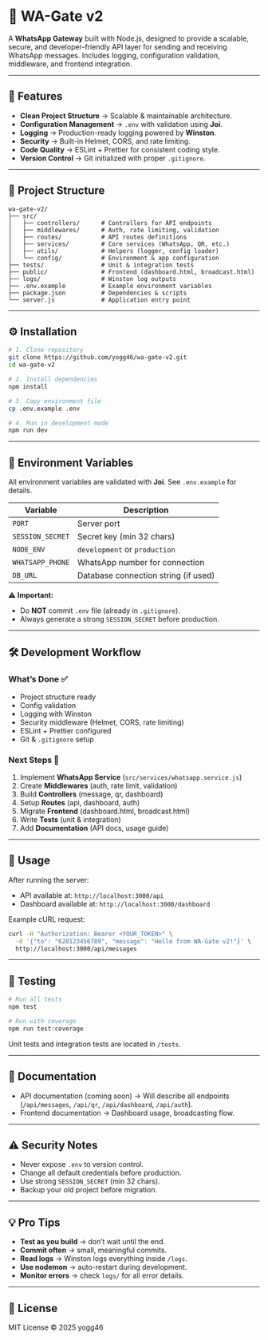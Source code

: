 # 📖 WA-Gate v2

A **WhatsApp Gateway** built with Node.js, designed to provide a scalable, secure, and developer-friendly API layer for sending and receiving WhatsApp messages. Includes logging, configuration validation, middleware, and frontend integration.

---

## 🚀 Features

- **Clean Project Structure** → Scalable & maintainable architecture.
- **Configuration Management** → `.env` with validation using **Joi**.
- **Logging** → Production-ready logging powered by **Winston**.
- **Security** → Built-in Helmet, CORS, and rate limiting.
- **Code Quality** → ESLint + Prettier for consistent coding style.
- **Version Control** → Git initialized with proper `.gitignore`.

---

## 📂 Project Structure

```
wa-gate-v2/
├── src/
│   ├── controllers/      # Controllers for API endpoints
│   ├── middlewares/      # Auth, rate limiting, validation
│   ├── routes/           # API routes definitions
│   ├── services/         # Core services (WhatsApp, QR, etc.)
│   ├── utils/            # Helpers (logger, config loader)
│   └── config/           # Environment & app configuration
├── tests/                # Unit & integration tests
├── public/               # Frontend (dashboard.html, broadcast.html)
├── logs/                 # Winston log outputs
├── .env.example          # Example environment variables
├── package.json          # Dependencies & scripts
└── server.js             # Application entry point
```

---

## ⚙️ Installation

```bash
# 1. Clone repository
git clone https://github.com/yogg46/wa-gate-v2.git
cd wa-gate-v2

# 2. Install dependencies
npm install

# 3. Copy environment file
cp .env.example .env

# 4. Run in development mode
npm run dev
```

---

## 🔑 Environment Variables

All environment variables are validated with **Joi**. See `.env.example` for details.

| Variable         | Description                          |
| ---------------- | ------------------------------------ |
| `PORT`           | Server port                          |
| `SESSION_SECRET` | Secret key (min 32 chars)            |
| `NODE_ENV`       | `development` or `production`        |
| `WHATSAPP_PHONE` | WhatsApp number for connection       |
| `DB_URL`         | Database connection string (if used) |

⚠️ **Important:**

- Do **NOT** commit `.env` file (already in `.gitignore`).
- Always generate a strong `SESSION_SECRET` before production.

---

## 🛠️ Development Workflow

### What’s Done ✅

- Project structure ready
- Config validation
- Logging with Winston
- Security middleware (Helmet, CORS, rate limiting)
- ESLint + Prettier configured
- Git & `.gitignore` setup

### Next Steps 🎯

1. Implement **WhatsApp Service** (`src/services/whatsapp.service.js`)
2. Create **Middlewares** (auth, rate limit, validation)
3. Build **Controllers** (message, qr, dashboard)
4. Setup **Routes** (api, dashboard, auth)
5. Migrate **Frontend** (dashboard.html, broadcast.html)
6. Write **Tests** (unit & integration)
7. Add **Documentation** (API docs, usage guide)

---

## 🧩 Usage

After running the server:

- API available at: `http://localhost:3000/api`
- Dashboard available at: `http://localhost:3000/dashboard`

Example cURL request:

```bash
curl -H "Authorization: Bearer <YOUR_TOKEN>" \
  -d '{"to": "628123456789", "message": "Hello from WA-Gate v2!"}' \
  http://localhost:3000/api/messages
```

---

## 🧪 Testing

```bash
# Run all tests
npm test

# Run with coverage
npm run test:coverage
```

Unit tests and integration tests are located in `/tests`.

---

## 📑 Documentation

- API documentation (coming soon) → Will describe all endpoints (`/api/messages`, `/api/qr`, `/api/dashboard`, `/api/auth`).
- Frontend documentation → Dashboard usage, broadcasting flow.

---

## ⚠️ Security Notes

- Never expose `.env` to version control.
- Change all default credentials before production.
- Use strong `SESSION_SECRET` (min 32 chars).
- Backup your old project before migration.

---

## 💡 Pro Tips

- **Test as you build** → don’t wait until the end.
- **Commit often** → small, meaningful commits.
- **Read logs** → Winston logs everything inside `/logs`.
- **Use nodemon** → auto-restart during development.
- **Monitor errors** → check `logs/` for all error details.

---

## 📝 License

MIT License © 2025 yogg46

